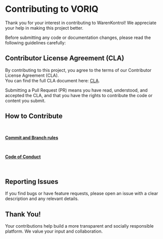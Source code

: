 # Contributing to VORIQ

Thank you for your interest in contributing to WarenKontrol! We appreciate your help in making this project better.

Before submitting any code or documentation changes, please read the following guidelines carefully:

## Contributor License Agreement (CLA)

By contributing to this project, you agree to the terms of our Contributor License Agreement (CLA).  
You can find the full CLA document here: [CLA](./CLA.md).

Submitting a Pull Request (PR) means you have read, understood, and accepted the CLA, and that you have the rights to contribute the code or content you submit.

## How to Contribute
<br>

**[Commit and Branch rules](./Commit_and_Branch_Rules.md)**

<br>

**[Code of Conduct](./Code_of_Conduct.md)**
 
 <br>


## Reporting Issues

If you find bugs or have feature requests, please open an issue with a clear description and any relevant details.

## Thank You!

Your contributions help build a more transparent and socially responsible platform. We value your input and collaboration.
